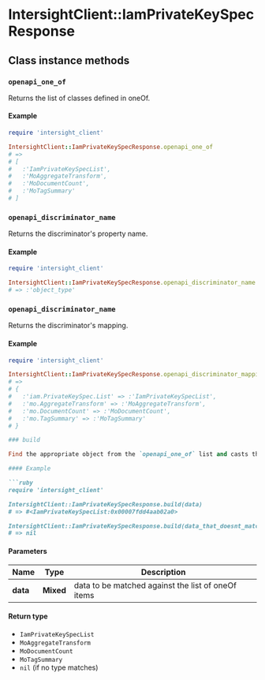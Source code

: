 # IntersightClient::IamPrivateKeySpecResponse

## Class instance methods

### `openapi_one_of`

Returns the list of classes defined in oneOf.

#### Example

```ruby
require 'intersight_client'

IntersightClient::IamPrivateKeySpecResponse.openapi_one_of
# =>
# [
#   :'IamPrivateKeySpecList',
#   :'MoAggregateTransform',
#   :'MoDocumentCount',
#   :'MoTagSummary'
# ]
```

### `openapi_discriminator_name`

Returns the discriminator's property name.

#### Example

```ruby
require 'intersight_client'

IntersightClient::IamPrivateKeySpecResponse.openapi_discriminator_name
# => :'object_type'
```

### `openapi_discriminator_name`

Returns the discriminator's mapping.

#### Example

```ruby
require 'intersight_client'

IntersightClient::IamPrivateKeySpecResponse.openapi_discriminator_mapping
# =>
# {
#   :'iam.PrivateKeySpec.List' => :'IamPrivateKeySpecList',
#   :'mo.AggregateTransform' => :'MoAggregateTransform',
#   :'mo.DocumentCount' => :'MoDocumentCount',
#   :'mo.TagSummary' => :'MoTagSummary'
# }

### build

Find the appropriate object from the `openapi_one_of` list and casts the data into it.

#### Example

```ruby
require 'intersight_client'

IntersightClient::IamPrivateKeySpecResponse.build(data)
# => #<IamPrivateKeySpecList:0x00007fdd4aab02a0>

IntersightClient::IamPrivateKeySpecResponse.build(data_that_doesnt_match)
# => nil
```

#### Parameters

| Name | Type | Description |
| ---- | ---- | ----------- |
| **data** | **Mixed** | data to be matched against the list of oneOf items |

#### Return type

- `IamPrivateKeySpecList`
- `MoAggregateTransform`
- `MoDocumentCount`
- `MoTagSummary`
- `nil` (if no type matches)

